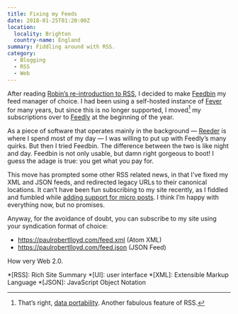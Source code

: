```yaml
---
title: Fixing my Feeds
date: 2018-01-25T01:20:00Z
location:
  locality: Brighton
  country-name: England
summary: Fiddling around with RSS.
category:
  - Blogging
  - RSS
  - Web
---
```

After reading [Robin’s re-introduction to RSS](https://robinrendle.com/notes/how-to-read-the-internet/), I decided to make [Feedbin](https://feedbin.com/) my feed manager of choice. I had been using a self-hosted instance of [Fever](https://feedafever.com) for many years, but since this is no longer supported, I moved[^1] my subscriptions over to [Feedly](https://feedly.com) at the beginning of the year.

As a piece of software that operates mainly in the background — [Reeder](https://reederapp.com/) is where I spend most of my day — I was willing to put up with Feedly’s many quirks. But then I tried Feedbin. The difference between the two is like night and day. Feedbin is not only usable, but damn right gorgeous to boot! I guess the adage is true: you get what you pay for.

This move has prompted some other RSS related news, in that I’ve fixed my XML and JSON feeds, and redirected legacy URLs to their canonical locations. It can’t have been fun subscribing to my site recently, as I fiddled and fumbled while [adding support for micro posts](/2018/01/microblogging). I think I’m happy with everything now, but no promises.

Anyway, for the avoidance of doubt, you can subscribe to my site using your syndication format of choice:

* <https://paulrobertlloyd.com/feed.xml> (Atom XML)
* <https://paulrobertlloyd.com/feed.json> (JSON Feed)

How very Web 2.0.

[^1]: That’s right, [data portability](https://en.wikipedia.org/wiki/OPML). Another fabulous feature of RSS.

*[RSS]: Rich Site Summary
*[UI]: user interface
*[XML]: Extensible Markup Language
*[JSON]: JavaScript Object Notation
